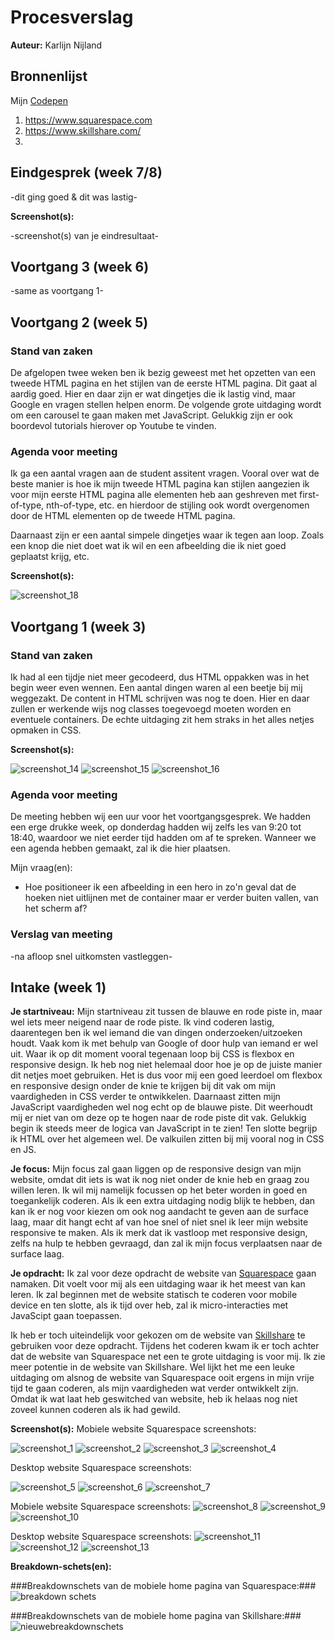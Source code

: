 # Procesverslag

**Auteur:** Karlijn Nijland

## Bronnenlijst

Mijn [Codepen](https://codepen.io/Karlijn12345/pen/oNxdaEP)

1. https://www.squarespace.com
2. https://www.skillshare.com/
3.

## Eindgesprek (week 7/8)

-dit ging goed & dit was lastig-

**Screenshot(s):**

-screenshot(s) van je eindresultaat-

## Voortgang 3 (week 6)

-same as voortgang 1-

## Voortgang 2 (week 5)

### Stand van zaken

De afgelopen twee weken ben ik bezig geweest met het opzetten van een tweede HTML pagina en het stijlen van de eerste HTML pagina. Dit gaat al aardig goed. Hier en daar zijn er wat dingetjes die ik lastig vind, maar Google en vragen stellen helpen enorm. De volgende grote uitdaging wordt om een carousel te gaan maken met JavaScript. Gelukkig zijn er ook boordevol tutorials hierover op Youtube te vinden.

### Agenda voor meeting

Ik ga een aantal vragen aan de student assitent vragen. Vooral over wat de beste manier is hoe ik mijn tweede HTML pagina kan stijlen aangezien ik voor mijn eerste HTML pagina alle elementen heb aan geshreven met first-of-type, nth-of-type, etc. en hierdoor de stijling ook wordt overgenomen door de HTML elementen op de tweede HTML pagina.

Daarnaast zijn er een aantal simpele dingetjes waar ik tegen aan loop. Zoals een knop die niet doet wat ik wil en een afbeelding die ik niet goed geplaatst krijg, etc.

**Screenshot(s):**

![screenshot_18](images/screenshot18.png)

## Voortgang 1 (week 3)

### Stand van zaken

Ik had al een tijdje niet meer gecodeerd, dus HTML oppakken was in het begin weer even wennen. Een aantal dingen waren al een beetje bij mij weggezakt. De content in HTML schrijven was nog te doen. Hier en daar zullen er werkende wijs nog classes toegevoegd moeten worden en eventuele containers. De echte uitdaging zit hem straks in het alles netjes opmaken in CSS.

**Screenshot(s):**

![screenshot_14](images/screenshot14.png)
![screenshot_15](images/screenshot15.png)
![screenshot_16](images/screenshot16.png)

### Agenda voor meeting

De meeting hebben wij een uur voor het voortgangsgesprek. We hadden een erge drukke week, op donderdag hadden wij zelfs les van 9:20 tot 18:40, waardoor we niet eerder tijd hadden om af te spreken. Wanneer we een agenda hebben gemaakt, zal ik die hier plaatsen.

Mijn vraag(en):

- Hoe positioneer ik een afbeelding in een hero in zo'n geval dat de hoeken niet uitlijnen met de container maar er verder buiten vallen, van het scherm af?

### Verslag van meeting

-na afloop snel uitkomsten vastleggen-

## Intake (week 1)

**Je startniveau:** Mijn startniveau zit tussen de blauwe en rode piste in, maar wel iets meer neigend naar de rode piste. Ik vind coderen lastig, daarentegen ben ik wel iemand die van dingen onderzoeken/uitzoeken houdt. Vaak kom ik met behulp van Google of door hulp van iemand er wel uit. Waar ik op dit moment vooral tegenaan loop bij CSS is flexbox en responsive design. Ik heb nog niet helemaal door hoe je op de juiste manier dit netjes moet gebruiken. Het is dus voor mij een goed leerdoel om flexbox en responsive design onder de knie te krijgen bij dit vak om mijn vaardigheden in CSS verder te ontwikkelen. Daarnaast zitten mijn JavaScript vaardigheden wel nog echt op de blauwe piste. Dit weerhoudt mij er niet van om deze op te hogen naar de rode piste dit vak. Gelukkig begin ik steeds meer de logica van JavaScript in te zien! Ten slotte begrijp ik HTML over het algemeen wel. De valkuilen zitten bij mij vooral nog in CSS en JS.

**Je focus:** Mijn focus zal gaan liggen op de responsive design van mijn website, omdat dit iets is wat ik nog niet onder de knie heb en graag zou willen leren. Ik wil mij namelijk focussen op het beter worden in goed en toegankelijk coderen. Als ik een extra uitdaging nodig blijk te hebben, dan kan ik er nog voor kiezen om ook nog aandacht te geven aan de surface laag, maar dit hangt echt af van hoe snel of niet snel ik leer mijn website responsive te maken. Als ik merk dat ik vastloop met responsive design, zelfs na hulp te hebben gevraagd, dan zal ik mijn focus verplaatsen naar de surface laag.

**Je opdracht:** Ik zal voor deze opdracht de website van [Squarespace](https://www.squarespace.com) gaan namaken. Dit voelt voor mij als een uitdaging waar ik het meest van kan leren. Ik zal beginnen met de website statisch te coderen voor mobile device en ten slotte, als ik tijd over heb, zal ik micro-interacties met JavaScipt gaan toepassen.

Ik heb er toch uiteindelijk voor gekozen om de website van [Skillshare](https://www.skillshare.com/) te gebruiken voor deze opdracht. Tijdens het coderen kwam ik er toch achter dat de website van Squarespace net een te grote uitdaging is voor mij. Ik zie meer potentie in de website van Skillshare. Wel lijkt het me een leuke uitdaging om alsnog de website van Squarespace ooit ergens in mijn vrije tijd te gaan coderen, als mijn vaardigheden wat verder ontwikkelt zijn. Omdat ik wat laat heb geswitched van website, heb ik helaas nog niet zoveel kunnen coderen als ik had gewild.

**Screenshot(s):**
Mobiele website Squarespace screenshots:

![screenshot_1](images/screenshot1.png)
![screenshot_2](images/screenshot2.png)
![screenshot_3](images/screenshot3.png)
![screenshot_4](images/screenshot4.png)

Desktop website Squarespace screenshots:

![screenshot_5](images/screenshot5.png)
![screenshot_6](images/screenshot6.png)
![screenshot_7](images/screenshot7.png)

Mobiele website Squarespace screenshots:
![screenshot_8](images/screenshot8.png)
![screenshot_9](images/screenshot9.png)
![screenshot_10](images/screenshot10.png)

Desktop website Squarespace screenshots:
![screenshot_11](images/screenshot11.png)
![screenshot_12](images/screenshot12.png)
![screenshot_13](images/screenshot13.png)

**Breakdown-schets(en):**

###Breakdownschets van de mobiele home pagina van Squarespace:###
![breakdown schets](images/breakdownschets.png)

###Breakdownschets van de mobiele home pagina van Skillshare:###
![nieuwebreakdownschets](images/breakdownschetsskillsharekarlijnnijland.png)
